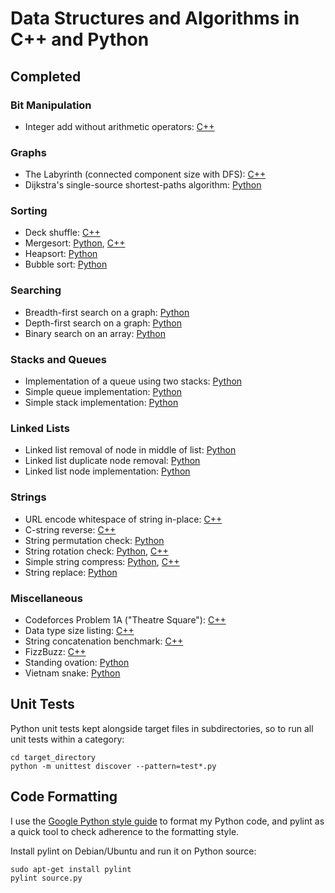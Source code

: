 # Data Structures and Algorithms in C++ and Python

## Completed

### Bit Manipulation

* Integer add without arithmetic operators: [C++](cpp/bits/add.cpp)

### Graphs

* The Labyrinth (connected component size with DFS): [C++](cpp/recursion/the_labyrinth.cpp)
* Dijkstra's single-source shortest-paths algorithm: [Python](python/graphs/dijkstra.py)

### Sorting

* Deck shuffle: [C++](cpp/sorting/shuffle.cpp)
* Mergesort: [Python](python/sorting/mergesort.py), [C++](cpp/sorting/mergesort.cpp)
* Heapsort: [Python](python/sorting/heapsort.py)
* Bubble sort: [Python](python/sorting/bubble_sort.py)

### Searching

* Breadth-first search on a graph: [Python](python/searching/bfs.py)
* Depth-first search on a graph: [Python](python/searching/dfs.py)
* Binary search on an array: [Python](python/searching/binary_search.py)

### Stacks and Queues

* Implementation of a queue using two stacks: [Python](python/stacks_and_queues/queue_of_stacks.py)
* Simple queue implementation: [Python](python/stacks_and_queues/queue.py)
* Simple stack implementation: [Python](python/stacks_and_queues/stack.py)

### Linked Lists

* Linked list removal of node in middle of list: [Python](python/linked_lists/remove_node.py)
* Linked list duplicate node removal: [Python](python/linked_lists/remove_duplicates.py)
* Linked list node implementation: [Python](python/linked_lists/node.py)

### Strings

* URL encode whitespace of string in-place: [C++](cpp/strings/url_encode_whitespace.cpp)
* C-string reverse: [C++](cpp/strings/reverse.cpp)
* String permutation check: [Python](python/string/is_permutation.py)
* String rotation check: [Python](python/string/is_rotation.py), [C++](cpp/strings/is_rotation.cpp)
* Simple string compress: [Python](python/string/string_compress.py), [C++](cpp/strings/string_compress.cpp)
* String replace: [Python](python/string/string_replace.py)

### Miscellaneous

* Codeforces Problem 1A ("Theatre Square"): [C++](cpp/misc/theatre_square.cpp)
* Data type size listing: [C++](cpp/misc/list_data_type_sizes.cpp)
* String concatenation benchmark: [C++](cpp/misc/string_concat_benchmark.cpp)
* FizzBuzz: [C++](cpp/misc/fizzbuzz.cpp)
* Standing ovation: [Python](python/misc/standing_ovation.py)
* Vietnam snake: [Python](python/misc/vietnam_snake.py)

## Unit Tests

Python unit tests kept alongside target files in subdirectories, so to run all unit tests within a category:

```
cd target_directory
python -m unittest discover --pattern=test*.py
``` 

## Code Formatting

I use the [Google Python style guide](https://google-styleguide.googlecode.com/svn/trunk/pyguide.html) to format my Python code, and pylint as a quick tool to check adherence to the formatting style.

Install pylint on Debian/Ubuntu and run it on Python source:

```
sudo apt-get install pylint
pylint source.py
```
